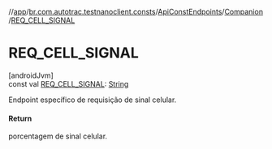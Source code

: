 //[app](../../../../index.md)/[br.com.autotrac.testnanoclient.consts](../../index.md)/[ApiConstEndpoints](../index.md)/[Companion](index.md)/[REQ_CELL_SIGNAL](-r-e-q_-c-e-l-l_-s-i-g-n-a-l.md)

# REQ_CELL_SIGNAL

[androidJvm]\
const val [REQ_CELL_SIGNAL](-r-e-q_-c-e-l-l_-s-i-g-n-a-l.md): [String](https://kotlinlang.org/api/latest/jvm/stdlib/kotlin/-string/index.html)

Endpoint específico de requisição de sinal celular.

#### Return

porcentagem de sinal celular.
